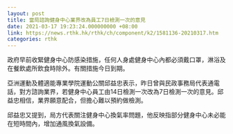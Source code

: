 ```yaml
---
layout: post
title: 當局諮詢健身中心業界改為員工7日檢測一次的意見
date: 2021-03-17 19:23:24.000000000 +08:00
link: https://news.rthk.hk/rthk/ch/component/k2/1581136-20210317.htm
categories: rthk
---
```


政府早前收緊健身中心防感染措施，任何人身處健身中心內都必須戴口罩，淋浴及在餐飲處所飲食時除外。有關措施今日到期。

亞洲運動及體適能專業學院運動公關邱益忠表示，昨日曾與民政事務局代表通電話，對方諮詢業界，若健身中心員工由14日檢測一次改為7日檢測一次的意見。邱益忠相信，業界願意配合，但擔心難以預約做檢測。

邱益忠又提到，局方代表關注健身中心換氣率問題，他反映指部分健身中心未必能在短時間內，增加通風換氣設備。
